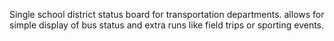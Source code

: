 Single school district status board for transportation departments. 
allows for simple display of bus status and extra runs like field trips or sporting events. 
